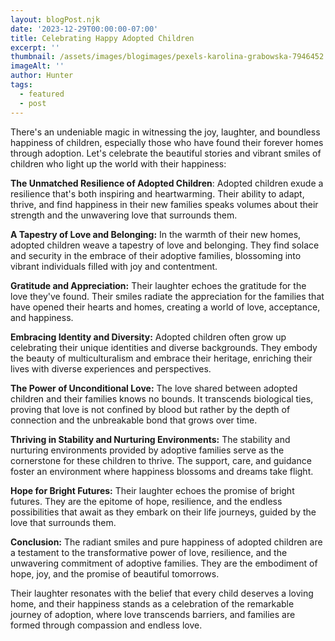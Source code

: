 ```yaml
---
layout: blogPost.njk
date: '2023-12-29T00:00:00-07:00'
title: Celebrating Happy Adopted Children
excerpt: ''
thumbnail: /assets/images/blogimages/pexels-karolina-grabowska-7946452.jpg
imageAlt: ''
author: Hunter
tags:
  - featured
  - post
---
```


There's an undeniable magic in witnessing the joy, laughter, and boundless happiness of children, especially those who have found their forever homes through adoption. Let's celebrate the beautiful stories and vibrant smiles of children who light up the world with their happiness:

**The Unmatched Resilience of Adopted Children**: Adopted children exude a resilience that's both inspiring and heartwarming. Their ability to adapt, thrive, and find happiness in their new families speaks volumes about their strength and the unwavering love that surrounds them.

**A Tapestry of Love and Belonging:** In the warmth of their new homes, adopted children weave a tapestry of love and belonging. They find solace and security in the embrace of their adoptive families, blossoming into vibrant individuals filled with joy and contentment.

**Gratitude and Appreciation:** Their laughter echoes the gratitude for the love they've found. Their smiles radiate the appreciation for the families that have opened their hearts and homes, creating a world of love, acceptance, and happiness.

**Embracing Identity and Diversity:** Adopted children often grow up celebrating their unique identities and diverse backgrounds. They embody the beauty of multiculturalism and embrace their heritage, enriching their lives with diverse experiences and perspectives.

**The Power of Unconditional Love:** The love shared between adopted children and their families knows no bounds. It transcends biological ties, proving that love is not confined by blood but rather by the depth of connection and the unbreakable bond that grows over time.

**Thriving in Stability and Nurturing Environments:** The stability and nurturing environments provided by adoptive families serve as the cornerstone for these children to thrive. The support, care, and guidance foster an environment where happiness blossoms and dreams take flight.

**Hope for Bright Futures:** Their laughter echoes the promise of bright futures. They are the epitome of hope, resilience, and the endless possibilities that await as they embark on their life journeys, guided by the love that surrounds them.

**Conclusion:**
The radiant smiles and pure happiness of adopted children are a testament to the transformative power of love, resilience, and the unwavering commitment of adoptive families. They are the embodiment of hope, joy, and the promise of beautiful tomorrows.

Their laughter resonates with the belief that every child deserves a loving home, and their happiness stands as a celebration of the remarkable journey of adoption, where love transcends barriers, and families are formed through compassion and endless love.
